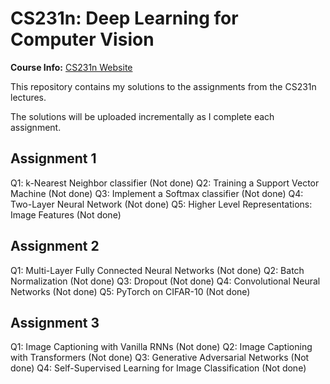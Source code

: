# CS231n: Deep Learning for Computer Vision

**Course Info:** [CS231n Website](https://cs231n.stanford.edu/)

This repository contains my solutions to the assignments from the CS231n lectures.

The solutions will be uploaded incrementally as I complete each assignment.

## Assignment 1

Q1: k-Nearest Neighbor classifier (Not done)
Q2: Training a Support Vector Machine (Not done)
Q3: Implement a Softmax classifier (Not done)
Q4: Two-Layer Neural Network (Not done)
Q5: Higher Level Representations: Image Features (Not done)

## Assignment 2

Q1: Multi-Layer Fully Connected Neural Networks (Not done)
Q2: Batch Normalization (Not done)
Q3: Dropout (Not done)
Q4: Convolutional Neural Networks (Not done)
Q5: PyTorch on CIFAR-10 (Not done)

## Assignment 3

Q1: Image Captioning with Vanilla RNNs (Not done)
Q2: Image Captioning with Transformers (Not done)
Q3: Generative Adversarial Networks (Not done)
Q4: Self-Supervised Learning for Image Classification (Not done)
